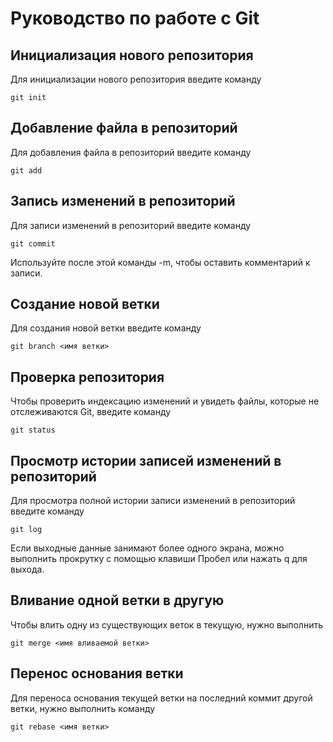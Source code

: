 # Руководство по работе с Git

## Инициализация нового репозитория

Для инициализации нового репозитория введите команду 

```
git init
```
## Добавление файла в репозиторий

Для добавления файла в репозиторий введите команду

```
git add
```
## Запись изменений в репозиторий

Для записи изменений в репозиторий введите команду

```
git commit
```

Используйте после этой команды -m, чтобы оставить комментарий к записи. 

## Создание новой ветки

Для создания новой ветки введите команду

```
git branch <имя ветки>
```

## Проверка репозитория

Чтобы проверить индексацию изменений и увидеть файлы, которые не отслеживаются Git, введите команду

```
git status
```
## Просмотр истории записей изменений в репозиторий

Для просмотра полной истории записи изменений в репозиторий введите команду 

```
git log
```

Если выходные данные занимают более одного экрана, можно выполнить прокрутку с помощью клавиши Пробел или нажать q для выхода.

## Вливание одной ветки в другую

Чтобы влить одну из существующих веток в текущую, нужно выполнить 

```
git merge <имя вливаемой ветки>
```
## Перенос основания ветки

Для переноса основания текущей ветки на последний коммит другой ветки, нужно выполнить команду

```
git rebase <имя ветки>
```

